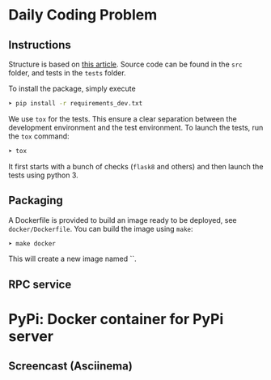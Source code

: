 # Daily Coding Problem


## Instructions

Structure is based on [this article](https://blog.ionelmc.ro/2014/05/25/python-packaging/#the-structure). Source code can be found in the `src` folder, and tests in the `tests` folder.

To install the package, simply execute

```bash
➤ pip install -r requirements_dev.txt
```

We use `tox` for the tests. This ensure a clear separation between the development environment and the test environment.
To launch the tests, run the `tox` command:

```bash
➤ tox
```

It first starts with a bunch of checks (`flask8` and others) and then launch the tests using python 3.

## Packaging

A Dockerfile is provided to build an image ready to be deployed, see `docker/Dockerfile`. You can build the image using `make`:

```bash
➤ make docker
```

This will create a new image named ``.

## RPC service

# PyPi: Docker container for PyPi server

## Screencast (Asciinema)
